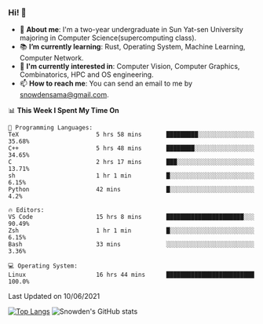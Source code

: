 ### Hi! 👋

+ :school: **About me**: I'm a two-year undergraduate in Sun Yat-sen University majoring in Computer Science(supercomputing class).
+ :books: **I’m currently learning**: Rust, Operating System, Machine Learning, Computer Network.
+ :lollipop: **I'm currently interested in**: Computer Vision, Computer Graphics, Combinatorics, HPC and OS engineering.
+ 📫 **How to reach me**: You can send an email to me by snowdensama@gmail.com.

<!--START_SECTION:waka-->
📊 **This Week I Spent My Time On** 

```text
💬 Programming Languages: 
TeX                      5 hrs 58 mins       █████████░░░░░░░░░░░░░░░░   35.68% 
C++                      5 hrs 48 mins       ████████░░░░░░░░░░░░░░░░░   34.65% 
C                        2 hrs 17 mins       ███░░░░░░░░░░░░░░░░░░░░░░   13.71% 
sh                       1 hr 1 min          █░░░░░░░░░░░░░░░░░░░░░░░░   6.15% 
Python                   42 mins             █░░░░░░░░░░░░░░░░░░░░░░░░   4.2%

🔥 Editors: 
VS Code                  15 hrs 8 mins       ██████████████████████░░░   90.49% 
Zsh                      1 hr 1 min          █░░░░░░░░░░░░░░░░░░░░░░░░   6.15% 
Bash                     33 mins             ░░░░░░░░░░░░░░░░░░░░░░░░░   3.36%

💻 Operating System: 
Linux                    16 hrs 44 mins      █████████████████████████   100.0%

```


 Last Updated on 10/06/2021
<!--END_SECTION:waka-->


[![Top Langs](https://github-readme-stats.vercel.app/api/top-langs/?username=lixk28&langs_count=8&layout=compact&hide_border=true)](https://github.com/lixk28/github-readme-stats)
![Snowden's GitHub stats](https://github-readme-stats.vercel.app/api?username=lixk28&show_icons=true&hide_border=true&count_private=true)



<!--
**lixk28/lixk28** is a ✨ _special_ ✨ repository because its `README.md` (this file) appears on your GitHub profile.

Here are some ideas to get you started:

- 🔭 I’m currently working on ...
- 🌱 I’m currently learning ...
- 👯 I’m looking to collaborate on ...
- 🤔 I’m looking for help with ...
- 💬 Ask me about ...
- 📫 How to reach me: ...
- 😄 Pronouns: ...
- ⚡ Fun fact: ...
  -->
